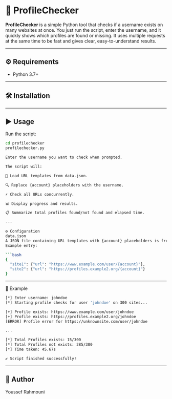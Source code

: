 # 🔎 ProfileChecker

**ProfileChecker** is a simple Python tool that checks if a username exists on many websites at once. You just run the script, enter the username, and it quickly shows which profiles are found or missing. It uses multiple requests at the same time to be fast and gives clear, easy-to-understand results.

---

## ⚙️ Requirements

- Python 3.7+

---

## 🛠 Installation

 

---

## ▶️ Usage

Run the script:

```bash
cd profilechecker
profilechecker.py

Enter the username you want to check when prompted.

The script will:

🔄 Load URL templates from data.json.

🔍 Replace {account} placeholders with the username.

⚡ Check all URLs concurrently.

📊 Display progress and results.

📋 Summarize total profiles found/not found and elapsed time.

---

⚙️ Configuration
data.json
A JSON file containing URL templates with {account} placeholders is from Sherlock.
Example entry:

```bash
{
  "site1": {"url": "https://www.example.com/user/{account}"},
  "site2": {"url": "https://profiles.example2.org/{account}"}
}
```

---

📝 Example
```bash
[*] Enter username: johndoe
[*] Starting profile checks for user 'johndoe' on 300 sites...

[+] Profile exists: https://www.example.com/user/johndoe
[+] Profile exists: https://profiles.example2.org/johndoe
[ERROR] Profile error for https://unknownsite.com/user/johndoe

...

[*] Total Profiles exists: 15/300
[*] Total Profiles not exists: 285/300
[*] Time taken: 45.67s

✔ Script finished successfully!
```

---

## 👤 Author

Youssef Rahmouni
